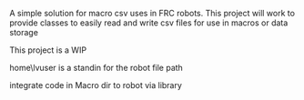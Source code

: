 A simple solution for macro csv uses in FRC robots.
This project will work to provide classes to easily
read and write csv files for use in macros or data
storage

This project is a WIP

home\lvuser is a standin for the robot file path

integrate code in Macro dir to robot via library

